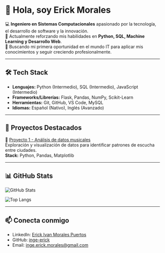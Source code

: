 # 👋 Hola, soy Erick Morales

💻 **Ingeniero en Sistemas Computacionales** apasionado por la tecnología, el desarrollo de software y la innovación.  
🌱 Actualmente reforzando mis habilidades en **Python, SQL, Machine Learning y Desarrollo Web**.  
🚀 Buscando mi primera oportunidad en el mundo IT para aplicar mis conocimientos y seguir creciendo profesionalmente.  

---

## 🛠️ Tech Stack
- **Lenguajes:** Python (Intermedio), SQL (Intermedio), JavaScript (Intermedio)  
- **Frameworks/Librerías:** Flask, Pandas, NumPy, Scikit-Learn  
- **Herramientas:** Git, GitHub, VS Code, MySQL  
- **Idiomas:** Español (Nativo), Inglés (Avanzado)  

---

## 📂 Proyectos Destacados
🔹 [Proyecto 1 - Análisis de datos musicales](https://github.com/tuusuario/proyecto1)  
Exploración y visualización de datos para identificar patrones de escucha entre ciudades.  
**Stack:** Python, Pandas, Matplotlib  



---

## 📊 GitHub Stats
![GitHub Stats](https://github-readme-stats.vercel.app/api?username=inge-erick&show_icons=true&theme=tokyonight)

![Top Langs](https://github-readme-stats.vercel.app/api/top-langs/?username=inge-erick&layout=compact&theme=tokyonight)



---

## 📫 Conecta conmigo
- LinkedIn: [Erick Ivan Morales Puertos](https://linkedin.com/in/erick-ivan-morales-puertos)  
- GitHub: [inge-erick](https://github.com/inge-erick)  
- Email: inge.erick.morales@gmail.com  
